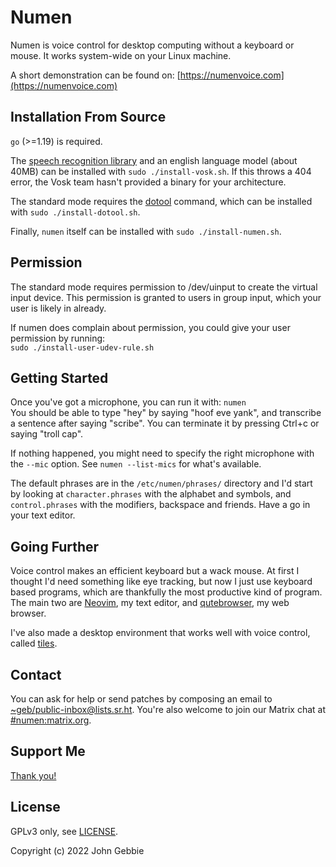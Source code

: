 # Numen

Numen is voice control for desktop computing without a keyboard or mouse.
It works system-wide on your Linux machine.

A short demonstration can be found on:
[https://numenvoice.com](https://numenvoice.com)

## Installation From Source

`go` (>=1.19) is required.

The [speech recognition library](https://alphacephei.com/vosk) and an english
language model (about 40MB) can be installed with `sudo ./install-vosk.sh`.
If this throws a 404 error, the Vosk team hasn't provided a binary for
your architecture.

The standard mode requires the [dotool](https://sr.ht/~geb/dotool) command,
which can be installed with `sudo ./install-dotool.sh`.

Finally, `numen` itself can be installed with `sudo ./install-numen.sh`.

## Permission

The standard mode requires permission to /dev/uinput to create the virtual
input device.  This permission is granted to users in group input, which
your user is likely in already.

If numen does complain about permission, you could give your user permission
by running:<br>
	`sudo ./install-user-udev-rule.sh`

## Getting Started

Once you've got a microphone, you can run it with: `numen`<br> You should
be able to type "hey" by saying "hoof eve yank", and transcribe a sentence
after saying "scribe".  You can terminate it by pressing Ctrl+c or saying
"troll cap".

If nothing happened, you might need to specify the right microphone with the
`--mic` option.  See `numen --list-mics` for what's available.

The default phrases are in the `/etc/numen/phrases/` directory and I'd
start by looking at `character.phrases` with the alphabet and symbols, and
`control.phrases` with the modifiers, backspace and friends.  Have a go in
your text editor.

## Going Further

Voice control makes an efficient keyboard but a wack mouse.  At first I
thought I'd need something like eye tracking, but now I just use keyboard
based programs, which are thankfully the most productive kind of program.
The main two are [Neovim](https://neovim.io), my text editor, and
[qutebrowser](https://qutebrowser.org), my web browser.

I've also made a desktop environment that works well with voice control,
called [tiles](https://git.sr.ht/~geb/tiles).

## Contact

You can ask for help or send patches by composing an email to
[~geb/public-inbox@lists.sr.ht](https://lists.sr.ht/~geb/public-inbox).
You're also welcome to join our Matrix chat at
[#numen:matrix.org](https://matrix.to/#/#numen:matrix.org).

## Support Me

[Thank you!](https://liberapay.com/geb)

## License

GPLv3 only, see [LICENSE](./LICENSE).

Copyright (c) 2022 John Gebbie

